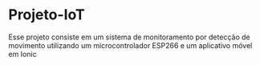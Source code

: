 # Projeto-IoT
Esse projeto consiste em um sistema de monitoramento por detecção de movimento utilizando um microcontrolador ESP266 e um aplicativo móvel em Ionic
